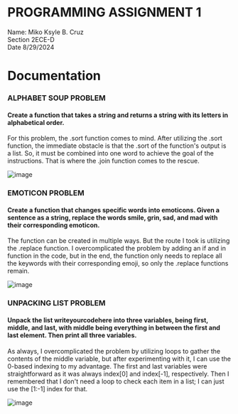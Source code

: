 # PROGRAMMING ASSIGNMENT 1
Name: Miko Ksyle B. Cruz <br>
Section 2ECE-D <br>
Date 8/29/2024 <br>
# Documentation
<h3>ALPHABET SOUP PROBLEM</h3>
<h4>Create a function that takes a string and returns a string with its letters in alphabetical order.</h4>
For this problem, the .sort function comes to mind. After utilizing the .sort function, the immediate obstacle is that the .sort of the function's output is a list. So, it must be combined into one word to achieve the goal of the instructions. That is where the .join function comes to the rescue.<br>

![image](https://github.com/user-attachments/assets/4331c48a-016d-43ef-a10c-6a6d24b37c47)

<h3>EMOTICON PROBLEM</h3>
<h4>Create a function that changes specific words into emoticons. Given a sentence as a string, replace the words smile, grin, sad, and mad with their corresponding emoticon.</h4>
The function can be created in multiple ways. But the route I took is utilizing the .replace function. I overcomplicated the problem by adding an if and in function in the code, but in the end, the function only needs to replace all the keywords with their corresponding emoji, so only the .replace functions remain.<br>

![image](https://github.com/user-attachments/assets/1603f6de-66c2-422d-904a-41fd89704423)

<h3>UNPACKING LIST PROBLEM</h3>
<h4>Unpack the list writeyourcodehere into three variables, being first, middle, and last, with middle being everything in between the first and last element. Then print all three variables.</h4>
As always, I overcomplicated the problem by utilizing loops to gather the contents of the middle variable, but after experimenting with it, I can use the 0-based indexing to my advantage. The first and last variables were straightforward as it was always index[0] and index[-1], respectively. Then I remembered that I don't need a loop to check each item in a list; I can just use the [1:-1] index for that.<br>

![image](https://github.com/user-attachments/assets/43012cc1-fe6a-4c30-8402-6282df9c1a35)
